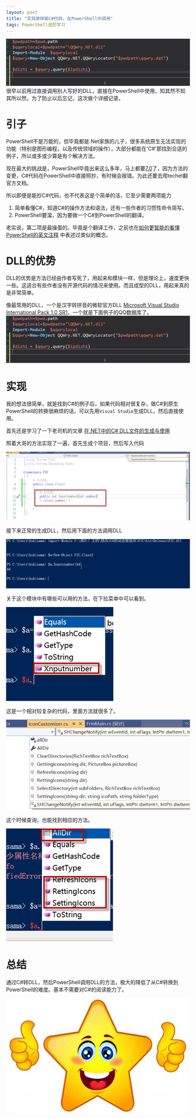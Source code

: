 ```yaml
---
layout: post
title: "实现原样偷C#代码，在PowerShell中调用"
tags: PowerShell进阶学习
---
```

![image](../assets/20191128111744.png)
很早以前用过直接调用别人写好的DLL，直接在PowerShell中使用，知其然不知其所以然，为了防止以后忘记，这次做个详细记录。

# 引子
PowerShell不是万能的，但毕竟都是.Net家族的儿子，很多系统原生无法实现的功能（特别是图形编程，以及传统领域的操作），大部分都能在'C#'那找到合适的例子，所以或多或少算是有个解决方法。

现在最大的挑战是，PowerShell毕竟出来这么多年，马上都要[7.0](https://devblogs.microsoft.com/powershell/)了，因为方法的变更，C#代码在PowerShell中直接照抄，有时候会报错。为此还要去爬techet翻官方文档。

所以即便是能抄C#代码，也不代表这是个简单的活，它至少需要两项能力
1. 简单看懂C#，知道C#的操作方法和语法，还有一些作者的习惯性命令简写。
2. PowerShell要溜，因为要做一个C#到PowerShell的翻译。

老实说，第二项是最操蛋的。毕竟是个翻译工作，之前也在[如何更智能的看懂PowerShell的英文注释](http://github.ny9s.com/2019/10/TransitPowershellCodeUseMicrosoft/) 中表述过类似的概念。

# DLL的优势
 DLL的优势是方法已经由作者写死了，用起来和模块一样，但是理论上，速度更快一些。这适合有些作者没有开源代码的情况来使用。而且成型的DLL，用起来真的是非常简单。

 像最常用的DLL，一个是汉字转拼音的微软官方DLL [Microsoft Visual Studio International Pack 1.0 SR1](https://www.microsoft.com/zh-cn/download/confirmation.aspx?id=15251)，一个就是下面例子的QQ数据库了。
 ![image](../assets/20191128111744-16608065712759.png)

# 实现
我的想法很简单，就是找到C#的例子后，如果代码相对很复杂，做C#到原生PowerShell的转换很麻烦的话，可以先用`Visual Studio`生成DLL，然后直接使用。

首先还是学习了一下老司机的文章
[在.NET中的C# DLL文件的生成与使用](https://blog.csdn.net/tmylzq187/article/details/51783633/)

照着大哥的方法实现了一遍，首先生成个项目，然后写入代码

![image](../assets/20191128113614.png)

 接下来正常的生成DLL，然后用下面的方法调用DLL

 ![image](../assets/20191128113815.png)

 关于这个模块中有哪些可以用的方法，在下拉菜单中可以看到。

 ![image](../assets/20191128113847.png)

这是一个相对较复杂的代码，里面方法就很多了。

![image](../assets/20191128114016.png)

 这个时候查询，也能找到相应的方法。

 ![image](../assets/20191128114122.png)

# 总结
 通过C#转DLL，然后PowerShell调用DLL的方法，极大的降低了从C#转换到PowerShell的难度。基本不需要对C#的阅读能力了。

 ![image](../assets/20191128114356.png)

